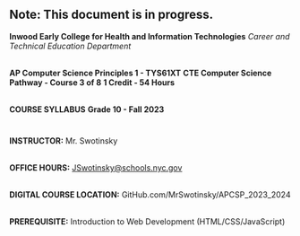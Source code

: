## Note: This document is in progress.
**Inwood Early College for Health and Information Technologies**
*Career and Technical Education Department*
<BR><BR>

**AP Computer Science Principles 1 - TYS61XT**
**CTE Computer Science Pathway - Course 3 of 8**
**1 Credit - 54 Hours**
<BR><BR>

**COURSE SYLLABUS**
**Grade 10 - Fall 2023**
# 

**INSTRUCTOR:** Mr. Swotinsky
<BR><BR>

**OFFICE HOURS:** JSwotinsky@schools.nyc.gov
<BR><BR>

**DIGITAL COURSE LOCATION:** GitHub.com/MrSwotinsky/APCSP_2023_2024
<BR><BR>

**PREREQUISITE:** Introduction to Web Development (HTML/CSS/JavaScript)


